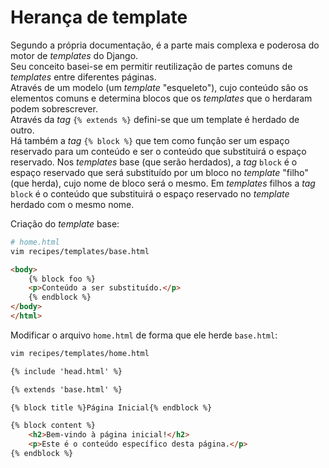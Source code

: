 # Herança de template

Segundo a própria documentação, é a parte mais complexa e poderosa do motor de
*templates* do Django.  
Seu conceito basei-se em permitir reutilização de partes comuns de *templates*
entre diferentes páginas.  
Através de um modelo (um *template* "esqueleto"), cujo conteúdo são os
elementos comuns e determina blocos que os *templates* que o herdaram podem
sobrescrever.  
Através da *tag* `{% extends %}` defini-se que um template é herdado de outro.  
Há também a *tag* `{% block %}` que tem como função ser um espaço reservado
para um conteúdo e ser o conteúdo que substituirá o espaço reservado. Nos
*templates* base (que serão herdados), a *tag* `block` é o espaço reservado
que será substituído por um bloco no *template* "filho" (que herda), cujo nome
de bloco será o mesmo. Em *templates* filhos a *tag* `block` é o conteúdo que
substituirá o espaço reservado no *template* herdado com o mesmo nome.  


Criação do *template* base:
```bash
# home.html
vim recipes/templates/base.html
```
```html
<body>
    {% block foo %}
    <p>Conteúdo a ser substituído.</p>
    {% endblock %}
</body>
</html>
```

Modificar o arquivo `home.html` de forma que ele herde `base.html`:
```bash
vim recipes/templates/home.html
```
```html
{% include 'head.html' %}

{% extends 'base.html' %}

{% block title %}Página Inicial{% endblock %}

{% block content %}
    <h2>Bem-vindo à página inicial!</h2>
    <p>Este é o conteúdo específico desta página.</p>
{% endblock %}
```
